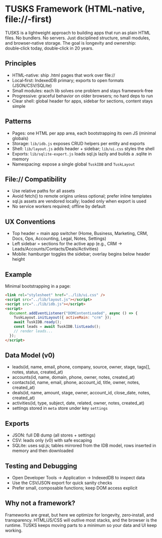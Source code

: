 # TUSKS Framework (HTML‑native, file://‑first)

TUSKS is a lightweight approach to building apps that run as plain HTML files. No bundlers. No servers. Just disciplined structure, small modules, and browser‑native storage. The goal is longevity and ownership: double‑click today, double‑click in 20 years.

## Principles

- HTML‑native: ship .html pages that work over file://
- Local‑first: IndexedDB primary; exports to open formats (JSON/CSV/SQLite)
- Small modules: each lib solves one problem and stays framework‑free
- Progressive: graceful behavior on older browsers; no hard deps to run
- Clear shell: global header for apps, sidebar for sections, content stays simple

## Patterns

- Pages: one HTML per app area, each bootstrapping its own JS (minimal globals)
- Storage: `lib/idb.js` exposes CRUD helpers per entity and exports
- Shell: `lib/layout.js` adds header + sidebar; `lib/ui.css` styles the shell
- Exports: `lib/sqlite-export.js` loads sql.js lazily and builds a .sqlite in memory
- Namespacing: expose a single global `TuskIDB` and `TuskLayout`

## File:// Compatibility

- Use relative paths for all assets
- Avoid fetch() to remote origins unless optional; prefer inline templates
- sql.js assets are vendored locally; loaded only when export is used
- No service workers required; offline by default

## UX Conventions

- Top header = main app switcher (Home, Business, Marketing, CRM, Docs, Ops, Accounting, Legal, Notes, Settings)
- Left sidebar = sections for the active app (e.g., CRM → Leads/Accounts/Contacts/Deals/Activities)
- Mobile: hamburger toggles the sidebar; overlay begins below header height

## Example

Minimal bootstrapping in a page:

```html
<link rel="stylesheet" href="../lib/ui.css" />
<script src="../lib/layout.js"></script>
<script src="../lib/idb.js"></script>
<script>
  document.addEventListener("DOMContentLoaded", async () => {
    TuskLayout.initLayout({ activeMain: "crm" });
    await TuskIDB.ready();
    const leads = await TuskIDB.listLeads();
    // render leads...
  });
</script>
```

## Data Model (v0)

- leads(id, name, email, phone, company, source, owner, stage, tags[], notes, status, created_at)
- accounts(id, name, domain, phone, owner, notes, created_at)
- contacts(id, name, email, phone, account_id, title, owner, notes, created_at)
- deals(id, name, amount, stage, owner, account_id, close_date, notes, created_at)
- activities(id, type, subject, date, related, owner, notes, created_at)
- settings stored in `meta` store under key `settings`

## Exports

- JSON: full DB dump (all stores + settings)
- CSV: leads only (v0) with safe escaping
- SQLite: uses sql.js; tables mirrored from the IDB model, rows inserted in memory and then downloaded

## Testing and Debugging

- Open Developer Tools → Application → IndexedDB to inspect data
- Use the CSV/JSON export for quick sanity checks
- Prefer small, composable functions; keep DOM access explicit

## Why not a framework?

Frameworks are great, but here we optimize for longevity, zero‑install, and transparency. HTML/JS/CSS will outlive most stacks, and the browser is the runtime. TUSKS keeps moving parts to a minimum so your data and UI keep working.

